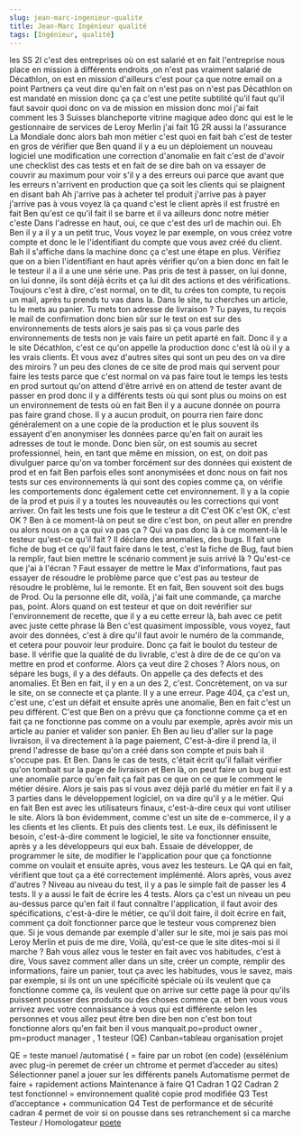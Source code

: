 ```yaml
---
slug: jean-marc-ingenieur-qualite
title: Jean-Marc Ingénieur qualité
tags: [Ingénieur, qualité]
---
```


les SS 2I c'est des entreprises où on est salarié et en fait l'entreprise nous place en mission à différents endroits ,on n'est pas vraiment salarié de Décathlon, on est en mission d'ailleurs c'est pour ça que notre email on a point Partners ça veut dire qu'en fait on n'est pas on n'est pas Décathlon on est mandaté en mission donc ça ça c'est une petite subtilité qu'il faut qu'il faut savoir quoi donc on va de mission en mission donc moi j'ai fait comment les 3 Suisses blancheporte vitrine magique adeo donc qui est le le gestionnaire de services de Leroy Merlin j'ai fait 1G 2R aussi la l'assurance La Mondiale donc alors bah mon métier c'est quoi en fait bah c'est de tester en gros de vérifier que Ben quand il y a eu un déploiement un nouveau logiciel une modification une correction d'anomalie en fait c'est de d'avoir une checklist des cas tests et en fait de se dire bah on va essayer de couvrir au maximum pour voir s'il y a des erreurs oui parce que avant que les erreurs n'arrivent en production que ça soit les clients qui se plaignent en disant bah Ah j'arrive pas à acheter tel produit j'arrive pas à payer j'arrive pas à vous voyez là ça quand c'est le client après il est frustré en fait Ben qu'est ce qu'il fait il se barre et il va ailleurs donc notre métier c'este
Dans l'adresse en haut, oui, ce que c'est des url de machin oui. Eh Ben il y a il y a un petit truc, Vous voyez le par exemple, on vous créez votre compte et donc le le l'identifiant du compte que vous avez créé du client. Bah il s'affiche dans la machine donc ça c'est une étape en plus. Vérifiez que on a bien l'identifiant en haut après vérifier qu'on a bien donc en fait le le testeur il a il a une une série une. Pas pris de test à passer, on lui donne, on lui donne, ils sont déjà écrits et ça lui dit des actions et des vérifications. Toujours c'est à dire, c'est normal, on te dit, tu crées ton compte, tu reçois un mail, après tu prends tu vas dans la. Dans le site, tu cherches un article, tu le mets au panier. Tu mets ton adresse de livraison ? Tu payes, tu reçois le mail de confirmation donc bien sûr sur le test on est sur des environnements de tests alors je sais pas si ça vous parle des environnements de tests non je vais faire un petit aparté en fait. Donc il y a le site Décathlon, c'est ce qu'on appelle la production donc c'est là où il y a les vrais clients. Et vous avez d'autres sites qui sont un peu des on va dire des miroirs ? un peu des clones de ce site de prod mais qui servent pour faire les tests parce que c'est normal on va pas faire tout le temps les tests en prod surtout qu'on attend d'être arrivé en on attend de tester avant de passer en prod donc il y a différents tests où qui sont plus ou moins on est un environnement de tests où en fait Ben il y a aucune donnée on pourra pas faire grand chose. Il y a aucun produit, on pourra rien faire donc généralement on a une copie de la production et le plus souvent ils essayent d'en anonymiser les données parce qu'en fait on aurait les adresses de tout le monde. Donc bien sûr, on est soumis au secret professionnel, hein, en tant que même en mission, on est, on doit pas divulguer parce qu'on va tomber forcément sur des données qui existent de prod et en fait Ben parfois elles sont anonymisées et donc nous on fait nos tests sur ces environnements là qui sont des copies comme ça, on vérifie les comportements donc également cette cet environnement. Il y a la copie de la prod et puis il y a toutes les nouveautés ou les corrections qui vont arriver. On fait les tests une fois que le testeur a dit C'est OK c'est OK, c'est OK ? Ben à ce moment-là on peut se dire c'est bon, on peut aller en prendre ou alors nous on a ça qui va pas ça ? Qui va pas donc là à ce moment-là le testeur qu'est-ce qu'il fait ? Il déclare des anomalies, des bugs. Il fait une fiche de bug et ce qu'il faut faire dans le test, c'est la fiche de Bug, faut bien la remplir, faut bien mettre le scénario comment je suis arrivé là ? Qu'est-ce que j'ai à l'écran ? Faut essayer de mettre le Max d'informations, faut pas essayer de résoudre le problème parce que c'est pas au testeur de résoudre le problème, lui le remonte. Et en fait, Ben souvent soit des bugs de Prod. Ou la personne elle dit, voilà, j'ai fait une commande, ça marche pas, point. Alors quand on est testeur et que on doit revérifier sur l'environnement de recette, que il y a eu cette erreur là, bah avec ce petit avec juste cette phrase là Ben c'est quasiment impossible, vous voyez, faut avoir des données, c'est à dire qu'il faut avoir le numéro de la commande, et cetera pour pouvoir leur produire. Donc ça fait le boulot du testeur de base. Il vérifie que la qualité de du livrable, c'est à dire de de ce qu'on va mettre en prod et conforme. Alors ça veut dire 2 choses ? Alors nous, on sépare les bugs, il y a des défauts. On appelle ça des defects et des anomalies. Et Ben en fait, il y en a un des 2, c'est. Concrètement, on va sur le site, on se connecte et ça plante. Il y a une erreur. Page 404, ça c'est un, c'est une, c'est un défait et ensuite après une anomalie, Ben en fait c'est un peu différent. C'est que Ben on a prévu que ça fonctionne comme ça et en fait ça ne fonctionne pas comme on a voulu par exemple, après avoir mis un article au panier et valider son panier. Eh Ben au lieu d'aller sur la page livraison, il va directement à la page paiement, C'est-à-dire il prend la, il prend l'adresse de base qu'on a créé dans son compte et puis bah il s'occupe pas. Et Ben. Dans le cas de tests, c'était écrit qu'il fallait vérifier qu'on tombait sur la page de livraison et Ben là, on peut faire un bug qui est une anomalie parce qu'en fait ça fait pas ce que on ce que le comment le métier désire. Alors je sais pas si vous avez déjà parlé du métier en fait il y a 3 parties dans le développement logiciel, on va dire qu'il y a le métier. Qui en fait Ben est avec les utilisateurs finaux, c'est-à-dire ceux qui vont utiliser le site. Alors là bon évidemment, comme c'est un site de e-commerce, il y a les clients et les clients. Et puis des clients test. Le eux, ils définissent le besoin, c'est-à-dire comment le logiciel, le site va fonctionner ensuite, après y a les développeurs qui eux bah. Essaie de développer, de programmer le site, de modifier le l'application pour que ça fonctionne comme on voulait et ensuite après, vous avez les testeurs. Le QA qui en fait, vérifient que tout ça a été correctement implémenté. Alors après, vous avez d'autres ? Niveau au niveau du test, il y a pas le simple fait de passer les 4 tests. Il y a aussi le fait de écrire les 4 tests. Alors ça c'est un niveau un peu au-dessus parce qu'en fait il faut connaître l'application, il faut avoir des spécifications, c'est-à-dire le métier, ce qu'il doit faire, il doit écrire en fait, comment ça doit fonctionner parce que le testeur vous comprenez bien que. Si je vous demande par exemple d'aller sur le site, moi je sais pas moi Leroy Merlin et puis de me dire, Voilà, qu'est-ce que le site dites-moi si il marche ? Bah vous allez vous le tester en fait avec vos habitudes, c'est à dire, Vous savez comment aller dans un site, créer un compte, remplir des informations, faire un panier, tout ça avec les habitudes, vous le savez, mais par exemple, si ils ont un une spécificité spéciale où ils veulent que ça fonctionne comme ça, ils veulent que on arrive sur cette page là pour qu'ils puissent pousser des produits ou des choses comme ça. et ben vous vous arrivez avec votre connaissance à vous qui est différente selon les personnes et vous allez peut être ben dire ben non c'est bon tout fonctionne alors qu'en fait ben il vous manquait.po=product owner , pm=product manager , 1 testeur (QE)
Canban=tableau organisation projet

QE = teste manuel /automatisé ( = faire par un robot (en code) (exsélénium avec plug-in peremet de créer un chtrome et permet d’acceder au sites) Sélectionner panel a jouer sur les différents panels
Automatisme permet de faire + rapidement actions
Maintenance à faire
Q1 Cadran 1
Q2 Cadran 2 test fonctionnel = environnement qualité copie prod modifiée
Q3 Test d’acceptance + communication
Q4 Test de performance et de sécurité cadran 4 permet de voir si on pousse dans ses retranchement si ca marche
Testeur / Homologateur
[poete](https://free.fr)